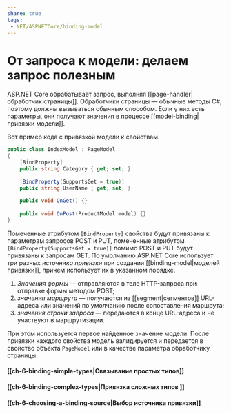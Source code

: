 ```yaml
---
share: true
tags:
 - NET/ASPNETCore/binding-model
---
```

# От запроса к модели: делаем запрос полезным
ASP.NET Core обрабатывает запрос, выполняя [[page-handler|обработчик страницы]]. Обработчики страницы — обычные методы C#, поэтому должны вызываться обычным способом. Если у них есть параметры, они получают значения в процессе [[model-binding|привязки модели]].

Вот пример кода с привязкой модели к свойствам.
```csharp
public class IndexModel : PageModel
{
	[BindProperty]
	public string Category { get; set; }
	
	[BindProperty(SupportsGet = true)]
	public string UserName { get; set; }
	
	public void OnGet() {}
	
	public void OnPost(ProductModel model) {}	
}
```
Помеченные атрибутом `[BindProperty]` свойства будут привязаны к параметрам запросов POST и PUT, помеченные атрибутом `[BindProperty(SupportsGet = true)]` помимо POST и PUT будут привязаны к запросам GET.
По умолчанию ASP.NET Core использует три разных *источника привязки* при создании [[binding-model|моделей привязки]], причем использует их в указанном порядке.
1. *Значения формы* — отправляются в теле HTTP-запроса при отправке формы методом POST;
2. *значения маршрута* — получаются из [[segment|сегментов]] URL-адреса или значений по умолчанию после сопоставления маршрута;
3. *значения строки запроса* — передаются в конце URL-адреса и не участвуют в маршрутизации.

При этом используется первое найденное значение модели.
После привязки каждого свойства модель валидируется и передается в свойство объекта `PageModel` или в качестве параметра обработчику страницы.

#### [[ch-6-binding-simple-types|Связывание простых типов]]
#### [[ch-6-binding-complex-types|Привязка сложных типов ]]
#### [[ch-6-choosing-a-binding-source|Выбор источника привязки]]